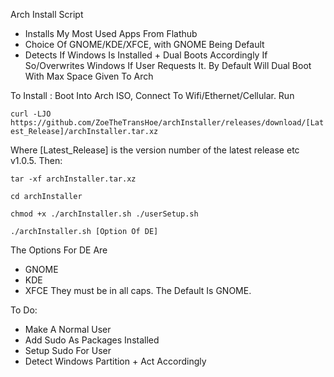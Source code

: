 Arch Install Script

- Installs My Most Used Apps From Flathub 
- Choice Of GNOME/KDE/XFCE, with GNOME Being Default
- Detects If Windows Is Installed + Dual Boots Accordingly If So/Overwrites Windows If User 	Requests It. By Default Will Dual Boot With Max Space Given To Arch 

To Install : 
Boot Into Arch ISO, Connect To Wifi/Ethernet/Cellular. 
Run 

`curl -LJO https://github.com/ZoeTheTransHoe/archInstaller/releases/download/[Latest_Release]/archInstaller.tar.xz`

Where [Latest_Release] is the version number of the latest release etc v1.0.5. Then:

`tar -xf archInstaller.tar.xz`

`cd archInstaller`

`chmod +x ./archInstaller.sh ./userSetup.sh`

`./archInstaller.sh [Option Of DE]`

The Options For DE Are
- GNOME
- KDE
- XFCE
They must be in all caps. The Default Is GNOME.

To Do: 
- Make A Normal User 
- Add Sudo As Packages Installed 
- Setup Sudo For User
- Detect Windows Partition + Act Accordingly

